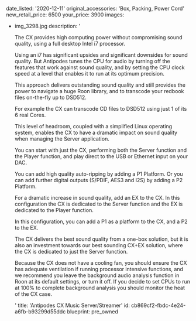 date_listed: '2020-12-11'
original_accessories: 'Box, Packing, Power Cord'
new_retail_price: 6500
your_price: 3900
images:
  - img_3298.jpg
description: '<p>The CX provides high computing power without compromising sound quality, using a full desktop Intel i7 processor.</p><p>Using an i7 has significant upsides and significant downsides for sound quality. But Antipodes tunes the CPU for audio by turning off the features that work against sound quality, and by setting the CPU clock speed at a level that enables it to run at its optimum precision.</p><p>This approach delivers outstanding sound quality and still provides the power to navigate a huge Roon library, and to transcode your redbook files on-the-fly up to DSD512.</p><p>For example the CX can transcode CD files to DSD512 using just 1 of its 6 real Cores.</p><p>This level of headroom, coupled with a simplified Linux operating system, enables the CX to have a dramatic impact on sound quality when managing the Server application.</p><p>You can start with just the CX, performing both the Server function and the Player function, and play direct to the USB or Ethernet input on your DAC.</p><p>You can add high quality auto-ripping by adding a P1 Platform. Or you can add further digital outputs (S/PDIF, AES3 and I2S) by adding a P2 Platform.</p><p>For a dramatic increase in sound quality, add an EX to the CX. In this configuration the CX is dedicated to the Server function and the EX is dedicated to the Player function.</p><p>In this configuration, you can add a P1 as a platform to the CX, and a P2 to the EX.</p><p>The CX delivers the best sound quality from a one-box solution, but it is also an investment towards our best sounding CX+EX solution, where the CX is dedicated to just the Server function.</p><p>Because the CX does not have a cooling fan, you should ensure the CX has adequate ventilation if running processor intensive functions, and we recommend you leave the background audio analysis function in Roon at its default settings, or turn it off. If you decide to set CPUs to run at 100% to complete background analysis you should monitor the heat of the CX case.</p>'
title: 'Antipodes CX Music Server/Streamer'
id: cb869cf2-fbdc-4e24-a6fb-b93299d55ddc
blueprint: pre_owned
